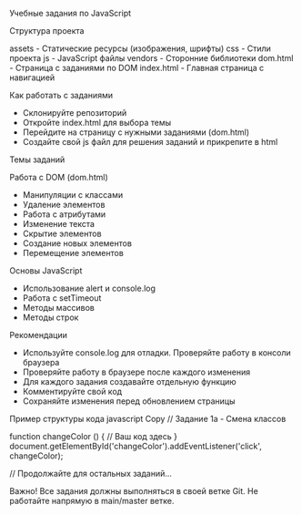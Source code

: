 Учебные задания по JavaScript

Структура проекта

assets - Статические ресурсы (изображения, шрифты)
css - Стили проекта
js -  JavaScript файлы
vendors -  Сторонние библиотеки
dom.html - Страница с заданиями по DOM
index.html - Главная страница с навигацией

Как работать с заданиями

- Склонируйте репозиторий
- Откройте index.html для выбора темы
- Перейдите на страницу с нужными заданиями (dom.html)
- Создайте свой js файл для решения заданий и прикрепите в html

Темы заданий

Работа с DOM (dom.html)

- Манипуляции с классами
- Удаление элементов
- Работа с атрибутами
- Изменение текста
- Скрытие элементов
- Создание новых элементов
- Перемещение элементов

Основы JavaScript

- Использование alert и console.log
- Работа с setTimeout
- Методы массивов
- Методы строк

Рекомендации

- Используйте console.log для отладки. Проверяйте работу в консоли браузера
- Проверяйте работу в браузере после каждого изменения
- Для каждого задания создавайте отдельную функцию
- Комментируйте свой код
- Сохраняйте изменения перед обновлением страницы

Пример структуры кода
javascript
Copy
// Задание 1a - Смена классов

function changeColor () {
// Ваш код здесь
}
document.getElementById('changeColor').addEventListener('click', changeColor);

// Продолжайте для остальных заданий...

Важно!
Все задания должны выполняться в своей ветке Git. Не работайте напрямую в main/master ветке.
